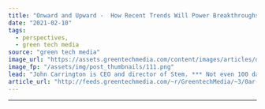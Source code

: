 ```yaml
---
title: "Onward and Upward -  How Recent Trends Will Power Breakthroughs in 2021 and Beyond"
date: "2021-02-10"
tags: 
  - perspectives,
  - green tech media
source: "green tech media"
image_url: "https://assets.greentechmedia.com/content/images/articles/distribution_grid_utility_XL.png"
image_fp: "/assets/img/post_thumbnails/111.png"
lead: "John Carrington is CEO and director of Stem. *** Not even 100 days into his administration, President Biden's sense of urgency in tackling climate issues and driving a clean energy revolution is clear. Here is a look at how key recent trends in energ ..."
article_url: "http://feeds.greentechmedia.com/~r/GreentechMedia/~3/0ar-ORYHS8Q/onward-and-upward-how-recent-trends-will-power-breakthroughs-in-2021-and-beyond"
---
```


---
